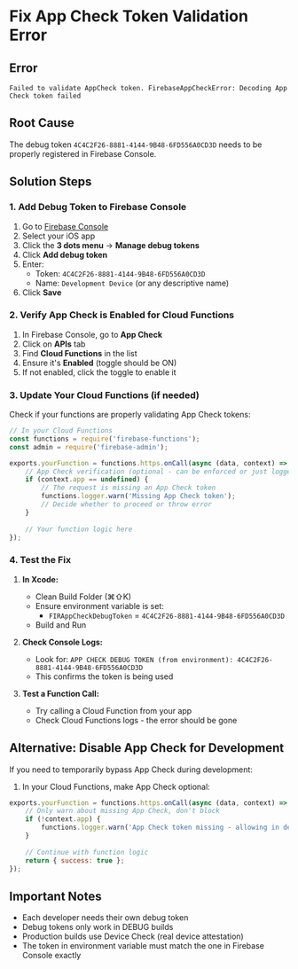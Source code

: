 # Fix App Check Token Validation Error

## Error
```
Failed to validate AppCheck token. FirebaseAppCheckError: Decoding App Check token failed
```

## Root Cause
The debug token `4C4C2F26-8881-4144-9B48-6FD556A0CD3D` needs to be properly registered in Firebase Console.

## Solution Steps

### 1. Add Debug Token to Firebase Console

1. Go to [Firebase Console](https://console.firebase.google.com/project/growth-70a85/appcheck/apps)
2. Select your iOS app
3. Click the **3 dots menu** → **Manage debug tokens**
4. Click **Add debug token**
5. Enter:
   - Token: `4C4C2F26-8881-4144-9B48-6FD556A0CD3D`
   - Name: `Development Device` (or any descriptive name)
6. Click **Save**

### 2. Verify App Check is Enabled for Cloud Functions

1. In Firebase Console, go to **App Check**
2. Click on **APIs** tab
3. Find **Cloud Functions** in the list
4. Ensure it's **Enabled** (toggle should be ON)
5. If not enabled, click the toggle to enable it

### 3. Update Your Cloud Functions (if needed)

Check if your functions are properly validating App Check tokens:

```javascript
// In your Cloud Functions
const functions = require('firebase-functions');
const admin = require('firebase-admin');

exports.yourFunction = functions.https.onCall(async (data, context) => {
    // App Check verification (optional - can be enforced or just logged)
    if (context.app == undefined) {
        // The request is missing an App Check token
        functions.logger.warn('Missing App Check token');
        // Decide whether to proceed or throw error
    }
    
    // Your function logic here
});
```

### 4. Test the Fix

1. **In Xcode:**
   - Clean Build Folder (⌘⇧K)
   - Ensure environment variable is set:
     - `FIRAppCheckDebugToken` = `4C4C2F26-8881-4144-9B48-6FD556A0CD3D`
   - Build and Run

2. **Check Console Logs:**
   - Look for: `APP CHECK DEBUG TOKEN (from environment): 4C4C2F26-8881-4144-9B48-6FD556A0CD3D`
   - This confirms the token is being used

3. **Test a Function Call:**
   - Try calling a Cloud Function from your app
   - Check Cloud Functions logs - the error should be gone

## Alternative: Disable App Check for Development

If you need to temporarily bypass App Check during development:

1. In your Cloud Functions, make App Check optional:
```javascript
exports.yourFunction = functions.https.onCall(async (data, context) => {
    // Only warn about missing App Check, don't block
    if (!context.app) {
        functions.logger.warn('App Check token missing - allowing in dev');
    }
    
    // Continue with function logic
    return { success: true };
});
```

## Important Notes

- Each developer needs their own debug token
- Debug tokens only work in DEBUG builds
- Production builds use Device Check (real device attestation)
- The token in environment variable must match the one in Firebase Console exactly